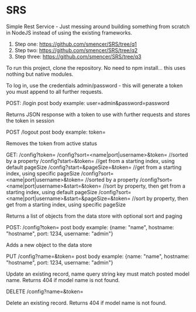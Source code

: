 # SRS
Simple Rest Service - Just messing around building something from scratch in NodeJS instead of using the existing frameworks.

1. Step one:   https://github.com/smencer/SRS/tree/q1
1. Step two:   https://github.com/smencer/SRS/tree/q2
1. Step three: https://github.com/smencer/SRS/tree/q3

To run this project, clone the repository. No need to npm install... this uses nothing but native modules.

To log in, use the credentials admin/password - this will generate a token you must append to all further requests.

POST:
/login
post body example: user=admin&password=password

Returns JSON response with a token to use with further requests and stores the token in session

POST
/logout
post body example: token=<secure token>

Removes the token from active status

GET:
/config?token=<auth token>
/config?sort=<name|port|username>&token=<auth token> //sorted by a property
/config?start=<start index>&token=<auth token> //get from a starting index, using default pageSize
/config?start=<start index>&pageSize=<page size>&token=<auth token> //get from a starting index, using specific pageSize
/config?sort=<name|port|username>&token=<auth token> //sorted by a property
/config?sort=<name|port|username>&start=<start index>&token=<auth token> //sort by property, then get from a starting index, using default pageSize
/config?sort=<name|port|username>&start=<start index>&pageSize=<page size>&token=<auth token> //sort by property, then get from a starting index, using specific pageSize

Returns a list of objects from the data store with optional sort and paging

POST:
/config?token=<auth token>
post body example: {name: "name", hostname: "hostname", port: 1234, username: "admin"}

Adds a new object to the data store

PUT
/config?name=<model name>&token=<auth token>
post body example: {name: "name", hostname: "hostname", port: 1234, username: "admin"}

Update an existing record, name query string key must match posted model name. Returns 404 if model name is not found.

DELETE
/config?name=<model name>&token=<auth token>

Delete an existing record. Returns 404 if model name is not found.
